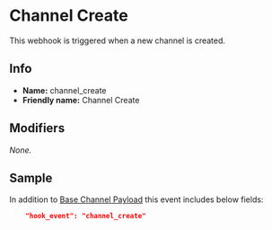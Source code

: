 # Channel Create

This webhook is triggered when a new channel is created.

## Info

* **Name:** channel_create
* **Friendly name:** Channel Create

## Modifiers

_None._

## Sample

In addition to [Base Channel Payload](README.md) this event includes below fields:

```json
    "hook_event": "channel_create"
```
